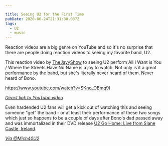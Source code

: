 ```yaml
---

title: Seeing U2 for the First Time
pubDate: 2020-06-24T21:31:30.037Z
tags:
  - U2
  - music
---
```

Reaction videos are a big genre on YouTube and so it's no surprise that there are people doing reaction videos to seeing my favorite band, U2.

This reaction video by [TheJayyShow](https://www.youtube.com/channel/UChvrXWHYgybT-2sYL-TEUig) to seeing U2 perform All I Want is You / Where the Streets Have No Name is a joy to watch. Not only is it a great performance by the band, but she's literally never heard of them. Never heard of Bono.

https://www.youtube.com/watch?v=SKno_OBmq9I

*[Direct link to YouTube video](https://www.youtube.com/watch?v=SKno_OBmq9I)*

Even hardended U2 fans will get a kick out of watching this and seeing someone "get" the band - or at least their performance of these two songs which just so happens to be a couple of days after Bono's dad passed away and was immortalized in their DVD release [U2 Go Home: Live from Slane Castle, Ireland](https://amzn.to/2Vj4LIC).

*[Via @Mich40U2](https://twitter.com/mich40u2/status/1275779027291328513)*